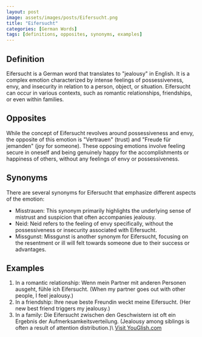 ```yaml
---
layout: post
image: assets/images/posts/Eifersucht.png
title: "Eifersucht"
categories: [German Words]
tags: [definitions, opposites, synonyms, examples]
---
```


## Definition
Eifersucht is a German word that translates to "jealousy" in English. It is a complex emotion characterized by intense feelings of possessiveness, envy, and insecurity in relation to a person, object, or situation. Eifersucht can occur in various contexts, such as romantic relationships, friendships, or even within families.

## Opposites
While the concept of Eifersucht revolves around possessiveness and envy, the opposite of this emotion is "Vertrauen" (trust) and "Freude für jemanden" (joy for someone). These opposing emotions involve feeling secure in oneself and being genuinely happy for the accomplishments or happiness of others, without any feelings of envy or possessiveness.

## Synonyms
There are several synonyms for Eifersucht that emphasize different aspects of the emotion:
- Misstrauen: This synonym primarily highlights the underlying sense of mistrust and suspicion that often accompanies jealousy.
- Neid: Neid refers to the feeling of envy specifically, without the possessiveness or insecurity associated with Eifersucht.
- Missgunst: Missgunst is another synonym for Eifersucht, focusing on the resentment or ill will felt towards someone due to their success or advantages.

## Examples
1. In a romantic relationship: Wenn mein Partner mit anderen Personen ausgeht, fühle ich Eifersucht. (When my partner goes out with other people, I feel jealousy.)
2. In a friendship: Ihre neue beste Freundin weckt meine Eifersucht. (Her new best friend triggers my jealousy.)
3. In a family: Die Eifersucht zwischen den Geschwistern ist oft ein Ergebnis der Aufmerksamkeitsverteilung. (Jealousy among siblings is often a result of attention distribution.)\ <a id="yg-widget-0" class="youglish-widget" data-query="Eifersucht" data-lang="german" data-components="8412" data-auto-start="0" data-bkg-color="theme_light" data-title="How%20to%20pronounce%20Eifersucht%20in%20German"  rel="nofollow" href="https://youglish.com">Visit YouGlish.com</a><script async src="https://youglish.com/public/emb/widget.js" charset="utf-8"></script>